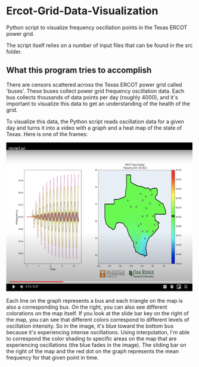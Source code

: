 # Ercot-Grid-Data-Visualization
Python script to visualize frequency oscillation points in the Texas ERCOT power grid.

The script itself relies on a number of input files that can be found in the src folder.

<h2> What this program tries to accomplish </h2>
  There are censors scattered across the Texas ERCOT power grid called 'buses'. These buses collect power grid frequency oscillation data.
  Each bus collects thousands of data points per day (roughly 4000), and it's important to visualize this data to get an understanding
  of the health of the grid. 

  To visualize this data, the Python script reads oscillation data for a given day and turns it into a video with a graph and a heat map
  of the state of Texas. Here is one of the frames:
  
<img width="500" height="400" src="Screen Shot 2023-08-22 at 12.37.48 AM.png">

  Each line on the graph represents a bus and each triangle on the map is also a corresponding bus.
  On the right, you can also see different colorations on the map itself. If you look at the slide bar key on the right of the map, 
  you can see that different colors correspond to different levels of oscillation intensity. So in the image, it's blue toward the bottom 
  bus because it's experiencing intense oscillations.
  Using interpolation, I'm able to correspond the color shading to specific areas on the map that are experiencing oscillations (the blue 
  fades in the image).
  The sliding bar on the right of the map and the red dot on the graph represents the mean frequency for that given point in time.
